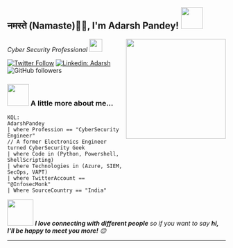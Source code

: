 <h2>नमस्ते (Namaste)🙏🏻, I'm Adarsh Pandey! <img src="https://media.giphy.com/media/12oufCB0MyZ1Go/giphy.gif" width="50"></h2>
<img align='right' src="https://media.giphy.com/media/M9gbBd9nbDrOTu1Mqx/giphy.gif" width="230">
<p><em>Cyber Security Professional <img src="https://media.giphy.com/media/WUlplcMpOCEmTGBtBW/giphy.gif" width="30"> 
</em></p>

[![Twitter Follow](https://img.shields.io/twitter/follow/InfosecMonk?label=Follow)](https://twitter.com/intent/follow?screen_name=InfosecMonk)
[![Linkedin: Adarsh](https://img.shields.io/badge/adarsh-pandey?style=flat-square&logo=Linkedin&logoColor=white&link=https://www.linkedin.com/in/adarsh-pandey-2019//)](https://www.linkedin.com/in/adarsh-pandey-2019/)
![GitHub followers](https://img.shields.io/github/followers/AdarshPandey-dev?label=Follow&style=social)

### <img src="https://media.giphy.com/media/VgCDAzcKvsR6OM0uWg/giphy.gif" width="50"> A little more about me...  

```
KQL:
AdarshPandey
| where Profession == "CyberSecurity Engineer"
// A former Electronics Engineer turned CyberSecurity Geek
| where Code in (Python, Powershell, ShellScripting)
| where Technologies in (Azure, SIEM, SecOps, VAPT)
| where TwitterAccount == "@InfosecMonk"
| Where SourceCountry == "India"
```

<img src="https://media.giphy.com/media/LnQjpWaON8nhr21vNW/giphy.gif" width="60"> <em><b>I love connecting with different people</b> so if you want to say <b>hi, I'll be happy to meet you more!</b> 😊</em>

---
